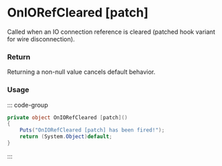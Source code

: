 <Badge type="danger" text="Carbon Compatible"/><Badge type="warning" text="Oxide Compatible"/>
# OnIORefCleared [patch]
Called when an IO connection reference is cleared (patched hook variant for wire disconnection).
### Return
Returning a non-null value cancels default behavior.

### Usage
::: code-group
```csharp [Example]
private object OnIORefCleared [patch]()
{
	Puts("OnIORefCleared [patch] has been fired!");
	return (System.Object)default;
}
```
:::
